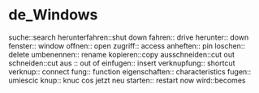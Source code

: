 # de_Windows

suche::search
herunterfahren::shut down
fahren:: drive
herunter:: down
fenster:: window
offnen:: open
zugriff:: access
anheften:: pin
loschen:: delete
umbenennen:: rename
kopieren::copy
ausschneiden::cut out
schneiden::cut
aus :: out of
einfugen:: insert
verknupfung:: shortcut
verknup:: connect
fung:: function
eigenschaften:: characteristics
fugen:: umiescic
knup:: knuc cos
jetzt neu starten:: restart now
wird::becomes